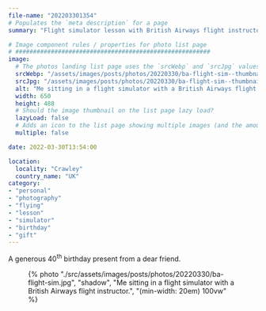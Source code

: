 ```yaml
---
file-name: "202203301354"
# Populates the `meta description` for a page
summary: "Flight simulator lesson with British Airways flight instructor."

# Image component rules / properties for photo list page
# #######################################################
image:
  # The photos landing list page uses the `srcWebp` and `srcJpg` values
  srcWebp: "/assets/images/posts/photos/20220330/ba-flight-sim--thumbnail.webp"
  srcJpg: "/assets/images/posts/photos/20220330/ba-flight-sim--thumbnail.jpg"
  alt: "Me sitting in a flight simulator with a British Airways flight instructor"
  width: 650
  height: 488
  # Should the image thumbnail on the list page lazy load?
  lazyLoad: false
  # Adds an icon to the list page showing multiple images (and the amount) available to view on the post page
  multiple: false

date: 2022-03-30T13:54:00

location:
  locality: "Crawley"
  country_name: "UK"
category:
- "personal"
- "photography"
- "flying"
- "lesson"
- "simulator"
- "birthday"
- "gift"
---
```


A generous 40<sup>th</sup> birthday present from a dear friend.

<figure class="flow">
{% photo "./src/assets/images/posts/photos/20220330/ba-flight-sim.jpg", "shadow", "Me sitting in a flight simulator with a British Airways flight instructor.", "(min-width: 20em) 100vw" %}
</figure>
